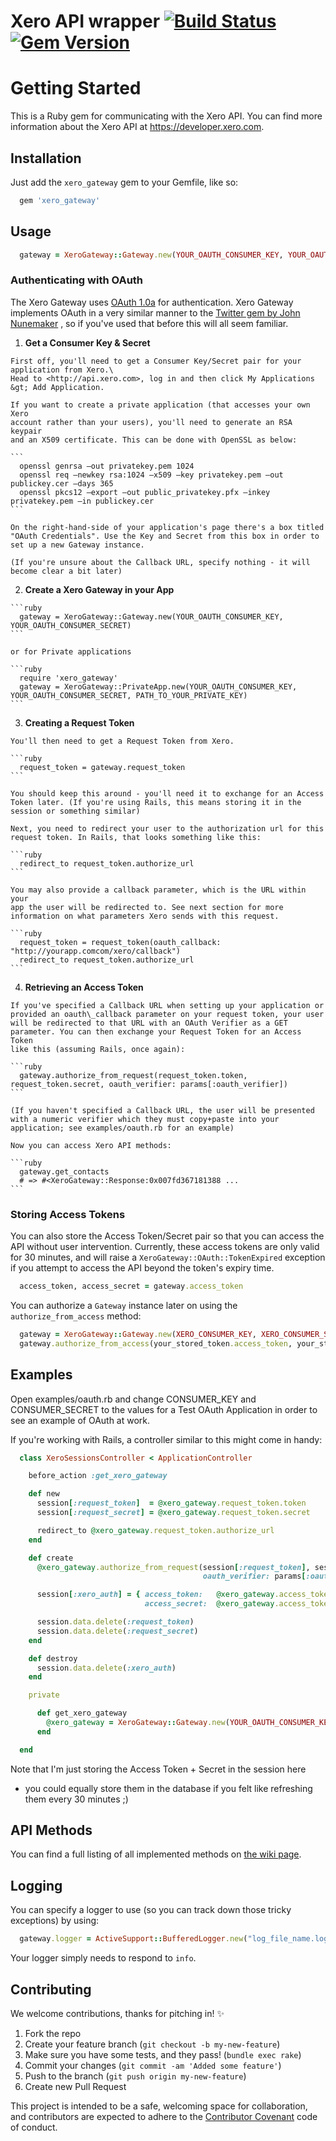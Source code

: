 Xero API wrapper [![Build Status](https://travis-ci.org/xero-gateway/xero_gateway.svg?branch=master)](https://travis-ci.org/xero-gateway/xero_gateway) [![Gem Version](https://badge.fury.io/rb/xero_gateway.svg)](https://badge.fury.io/rb/xero_gateway)
================

# Getting Started

This is a Ruby gem for communicating with the Xero API.
You can find more information about the Xero API at <https://developer.xero.com>.

## Installation

Just add the `xero_gateway` gem to your Gemfile, like so:

```ruby
  gem 'xero_gateway'
```

## Usage

```ruby
  gateway = XeroGateway::Gateway.new(YOUR_OAUTH_CONSUMER_KEY, YOUR_OAUTH_CONSUMER_SECRET)
```

### Authenticating with OAuth

The Xero Gateway uses [OAuth 1.0a](https://oauth.net/core/1.0a/) for authentication. Xero Gateway
implements OAuth in a very similar manner to the [Twitter gem by John Nunemaker](http://github.com/jnunemaker/twitter)
, so if you've used that before this will all seem familiar.

  1. **Get a Consumer Key & Secret**

    First off, you'll need to get a Consumer Key/Secret pair for your
    application from Xero.\
    Head to <http://api.xero.com>, log in and then click My Applications
    &gt; Add Application.

    If you want to create a private application (that accesses your own Xero
    account rather than your users), you'll need to generate an RSA keypair
    and an X509 certificate. This can be done with OpenSSL as below:

    ```
      openssl genrsa –out privatekey.pem 1024
      openssl req –newkey rsa:1024 –x509 –key privatekey.pem –out publickey.cer –days 365
      openssl pkcs12 –export –out public_privatekey.pfx –inkey privatekey.pem –in publickey.cer
    ```

    On the right-hand-side of your application's page there's a box titled
    "OAuth Credentials". Use the Key and Secret from this box in order to
    set up a new Gateway instance.

    (If you're unsure about the Callback URL, specify nothing - it will
    become clear a bit later)

  2. **Create a Xero Gateway in your App**

    ```ruby
      gateway = XeroGateway::Gateway.new(YOUR_OAUTH_CONSUMER_KEY, YOUR_OAUTH_CONSUMER_SECRET)
    ```

    or for Private applications

    ```ruby
      require 'xero_gateway'
      gateway = XeroGateway::PrivateApp.new(YOUR_OAUTH_CONSUMER_KEY, YOUR_OAUTH_CONSUMER_SECRET, PATH_TO_YOUR_PRIVATE_KEY)
    ```

  3. **Creating a Request Token**

    You'll then need to get a Request Token from Xero.

    ```ruby
      request_token = gateway.request_token
    ```

    You should keep this around - you'll need it to exchange for an Access
    Token later. (If you're using Rails, this means storing it in the
    session or something similar)

    Next, you need to redirect your user to the authorization url for this
    request token. In Rails, that looks something like this:

    ```ruby
      redirect_to request_token.authorize_url
    ```

    You may also provide a callback parameter, which is the URL within your
    app the user will be redirected to. See next section for more
    information on what parameters Xero sends with this request.

    ```ruby
      request_token = request_token(oauth_callback: "http://yourapp.comcom/xero/callback")
      redirect_to request_token.authorize_url
    ```

  4. **Retrieving an Access Token**

    If you've specified a Callback URL when setting up your application or
    provided an oauth\_callback parameter on your request token, your user
    will be redirected to that URL with an OAuth Verifier as a GET
    parameter. You can then exchange your Request Token for an Access Token
    like this (assuming Rails, once again):

    ```ruby
      gateway.authorize_from_request(request_token.token, request_token.secret, oauth_verifier: params[:oauth_verifier])
    ```

    (If you haven't specified a Callback URL, the user will be presented
    with a numeric verifier which they must copy+paste into your
    application; see examples/oauth.rb for an example)

    Now you can access Xero API methods:

    ```ruby
      gateway.get_contacts
      # => #<XeroGateway::Response:0x007fd367181388 ...
    ```

### Storing Access Tokens

You can also store the Access Token/Secret pair so that you can access
the API without user intervention. Currently, these access tokens are
only valid for 30 minutes, and will raise a
`XeroGateway::OAuth::TokenExpired` exception if you attempt to access the
API beyond the token's expiry time.

```ruby
  access_token, access_secret = gateway.access_token
```

You can authorize a `Gateway` instance later on using the
`authorize_from_access` method:

```ruby
  gateway = XeroGateway::Gateway.new(XERO_CONSUMER_KEY, XERO_CONSUMER_SECRET)
  gateway.authorize_from_access(your_stored_token.access_token, your_stored_token.access_secret)
```

## Examples

Open examples/oauth.rb and change CONSUMER\_KEY and CONSUMER\_SECRET to
the values for a Test OAuth Application in order to see an example of
OAuth at work.

If you're working with Rails, a controller similar to this might come in
handy:

```ruby
  class XeroSessionsController < ApplicationController

    before_action :get_xero_gateway

    def new
      session[:request_token]  = @xero_gateway.request_token.token
      session[:request_secret] = @xero_gateway.request_token.secret

      redirect_to @xero_gateway.request_token.authorize_url
    end

    def create
      @xero_gateway.authorize_from_request(session[:request_token], session[:request_secret],
                                           oauth_verifier: params[:oauth_verifier])

      session[:xero_auth] = { access_token:   @xero_gateway.access_token.token,
                              access_secret:  @xero_gateway.access_token.secret }

      session.data.delete(:request_token)
      session.data.delete(:request_secret)
    end

    def destroy
      session.data.delete(:xero_auth)
    end

    private

      def get_xero_gateway
        @xero_gateway = XeroGateway::Gateway.new(YOUR_OAUTH_CONSUMER_KEY, YOUR_OAUTH_CONSUMER_SECRET)
      end

  end
```

Note that I'm just storing the Access Token + Secret in the session here
- you could equally store them in the database if you felt like
refreshing them every 30 minutes ;)

## API Methods

You can find a full listing of all implemented methods on [the wiki page](https://github.com/xero-gateway/xero_gateway/wiki/API-Methods).

## Logging

You can specify a logger to use (so you can track down those tricky
exceptions) by using:

```ruby
  gateway.logger = ActiveSupport::BufferedLogger.new("log_file_name.log")
```

Your logger simply needs to respond to `info`.

## Contributing

We welcome contributions, thanks for pitching in! :sparkles:

1. Fork the repo
2. Create your feature branch (`git checkout -b my-new-feature`)
3. Make sure you have some tests, and they pass! (`bundle exec rake`)
4. Commit your changes (`git commit -am 'Added some feature'`)
5. Push to the branch (`git push origin my-new-feature`)
6. Create new Pull Request

This project is intended to be a safe, welcoming space for collaboration, and contributors are expected to adhere to the [Contributor Covenant](http://contributor-covenant.org) code of conduct.

